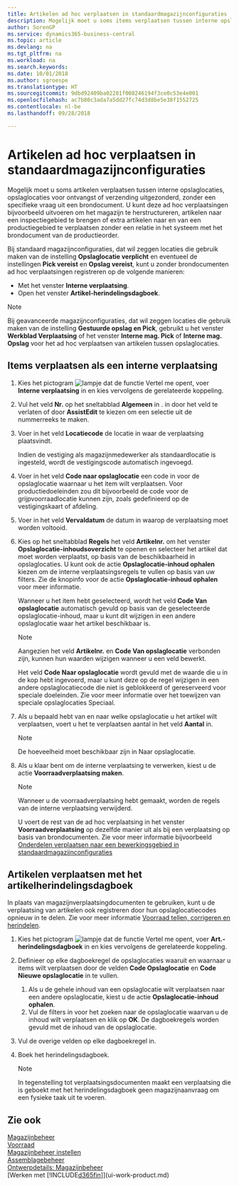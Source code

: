```yaml
---
title: Artikelen ad hoc verplaatsen in standaardmagazijnconfiguraties | Microsoft Docs
description: Mogelijk moet u soms items verplaatsen tussen interne opslaglocaties, opslaglocaties voor ontvangst of verzending uitgezonderd, zonder een specifieke vraag uit een brondocument. U kunt deze ad hoc verplaatsingen bijvoorbeeld uitvoeren om het magazijn te herstructureren, artikelen naar een inspectiegebied te brengen of extra artikelen naar en van een productiegebied te verplaatsen zonder een relatie in het systeem met het brondocument van de productieorder.
author: SorenGP
ms.service: dynamics365-business-central
ms.topic: article
ms.devlang: na
ms.tgt_pltfrm: na
ms.workload: na
ms.search.keywords: 
ms.date: 10/01/2018
ms.author: sgroespe
ms.translationtype: HT
ms.sourcegitcommit: 9dbd92409ba02281f008246194f3ce0c53e4e001
ms.openlocfilehash: ac7b80c3ada7a5dd27fc74d3d8be5e38f1552725
ms.contentlocale: nl-be
ms.lasthandoff: 09/28/2018

---
```

# <a name="move-items-ad-hoc-in-basic-warehouse-configurations"></a>Artikelen ad hoc verplaatsen in standaardmagazijnconfiguraties
Mogelijk moet u soms artikelen verplaatsen tussen interne opslaglocaties, opslaglocaties voor ontvangst of verzending uitgezonderd, zonder een specifieke vraag uit een brondocument. U kunt deze ad hoc verplaatsingen bijvoorbeeld uitvoeren om het magazijn te herstructureren, artikelen naar een inspectiegebied te brengen of extra artikelen naar en van een productiegebied te verplaatsen zonder een relatie in het systeem met het brondocument van de productieorder.  

Bij standaard magazijnconfiguraties, dat wil zeggen locaties die gebruik maken van de instelling **Opslaglocatie verplicht** en eventueel de instellingen **Pick vereist** en **Opslag vereist**, kunt u zonder brondocumenten ad hoc verplaatsingen registreren op de volgende manieren:  

- Met het venster **Interne verplaatsing**.  
- Open het venster **Artikel-herindelingsdagboek**.  

> [!NOTE]  
>  Bij geavanceerde magazijnconfiguraties, dat wil zeggen locaties die gebruik maken van de instelling **Gestuurde opslag en Pick**, gebruikt u het venster **Werkblad Verplaatsing** of het venster **Interne mag. Pick** of **Interne mag. Opslag** voor het ad hoc verplaatsen van artikelen tussen opslaglocaties.  

## <a name="to-move-items-as-an-internal-movement"></a>Items verplaatsen als een interne verplaatsing  
1.  Kies het pictogram ![lampje dat de functie Vertel me opent](media/ui-search/search_small.png "Vertel me wat u wilt doen"), voer **Interne verplaatsing** in en kies vervolgens de gerelateerde koppeling.  
2.  Vul het veld **Nr.** op het sneltabblad **Algemeen** in . in door het veld te verlaten of door **AssistEdit** te kiezen om een selectie uit de nummerreeks te maken.  
3.  Voer in het veld **Locatiecode** de locatie in waar de verplaatsing plaatsvindt.  

    Indien de vestiging als magazijnmedewerker als standaardlocatie is ingesteld, wordt de vestigingscode automatisch ingevoegd.  
4.  Voer in het veld **Code naar opslaglocatie** een code in voor de opslaglocatie waarnaar u het item wilt verplaatsen. Voor productiedoeleinden zou dit bijvoorbeeld de code voor de grijpvoorraadlocatie kunnen zijn, zoals gedefinieerd op de vestigingskaart of afdeling.  
5.  Voer in het veld **Vervaldatum** de datum in waarop de verplaatsing moet worden voltooid.  
6.  Kies op het sneltabblad **Regels** het veld **Artikelnr.** om het venster **Opslaglocatie-inhoudsoverzicht** te openen en selecteer het artikel dat moet worden verplaatst, op basis van de beschikbaarheid in opslaglocaties. U kunt ook de actie **Opslaglocatie-inhoud ophalen** kiezen om de interne verplaatsingsregels te vullen op basis van uw filters. Zie de knopinfo voor de actie **Opslaglocatie-inhoud ophalen** voor meer informatie.   

    Wanneer u het item hebt geselecteerd, wordt het veld **Code Van opslaglocatie** automatisch gevuld op basis van de geselecteerde opslaglocatie-inhoud, maar u kunt dit wijzigen in een andere opslaglocatie waar het artikel beschikbaar is.  

    > [!NOTE]  
    >  Aangezien het veld **Artikelnr.** en **Code Van opslaglocatie** verbonden zijn, kunnen hun waarden wijzigen wanneer u een veld bewerkt.  

    Het veld **Code Naar opslaglocatie** wordt gevuld met de waarde die u in de kop hebt ingevoerd, maar u kunt deze op de regel wijzigen in een andere opslaglocatiecode die niet is geblokkeerd of gereserveerd voor speciale doeleinden. Zie voor meer informatie over het toewijzen van speciale opslaglocaties Speciaal.  
7.  Als u bepaald hebt van en naar welke opslaglocatie u het artikel wilt verplaatsen, voert u het te verplaatsen aantal in het veld **Aantal** in.  

    > [!NOTE]  
    >  De hoeveelheid moet beschikbaar zijn in Naar opslaglocatie.  

8.  Als u klaar bent om de interne verplaatsing te verwerken, kiest u de actie **Voorraadverplaatsing maken**.  

    > [!NOTE]  
    >  Wanneer u de voorraadverplaatsing hebt gemaakt, worden de regels van de interne verplaatsing verwijderd.  

    U voert de rest van de ad hoc verplaatsing in het venster **Voorraadverplaatsing** op dezelfde manier uit als bij een verplaatsing op basis van brondocumenten. Zie voor meer informatie bijvoorbeeld [Onderdelen verplaatsen naar een bewerkingsgebied in standaardmagazijnconfiguraties](warehouse-how-to-move-components-to-an-operation-area-in-basic-warehousing.md)  

## <a name="to-move-items-with-the-item-reclassification-journal"></a>Artikelen verplaatsen met het artikelherindelingsdagboek
In plaats van magazijnverplaatsingdocumenten te gebruiken, kunt u de verplaatsing van artikelen ook registreren door hun opslaglocatiecodes opnieuw in te delen. Zie voor meer informatie [Voorraad tellen, corrigeren en herindelen](inventory-how-count-adjust-reclassify.md).   
1.  Kies het pictogram ![lampje dat de functie Vertel me opent](media/ui-search/search_small.png "Vertel me wat u wilt doen"), voer **Art.-herindelingsdagboek** in en kies vervolgens de gerelateerde koppeling.  
2.  Definieer op elke dagboekregel de opslaglocaties waaruit en waarnaar u items wilt verplaatsen door de velden **Code Opslaglocatie** en **Code Nieuwe opslaglocatie** in te vullen.  

    1.  Als u de gehele inhoud van een opslaglocatie wilt verplaatsen naar een andere opslaglocatie, kiest u de actie **Opslaglocatie-inhoud ophalen**.  
    2.  Vul de filters in voor het zoeken naar de opslaglocatie waarvan u de inhoud wilt verplaatsen en klik op **OK**. De dagboekregels worden gevuld met de inhoud van de opslaglocatie.  
3.  Vul de overige velden op elke dagboekregel in.   
4.  Boek het herindelingsdagboek.  

    > [!NOTE]  
    >  In tegenstelling tot verplaatsingsdocumenten maakt een verplaatsing die is geboekt met het herindelingsdagboek geen magazijnaanvraag om een fysieke taak uit te voeren.  

## <a name="see-also"></a>Zie ook  
[Magazijnbeheer](warehouse-manage-warehouse.md)  
[Voorraad](inventory-manage-inventory.md)  
[Magazijnbeheer instellen](warehouse-setup-warehouse.md)     
[Assemblagebeheer](assembly-assemble-items.md)    
[Ontwerpdetails: Magazijnbeheer](design-details-warehouse-management.md)  
[Werken met [!INCLUDE[d365fin](includes/d365fin_md.md)]](ui-work-product.md)

